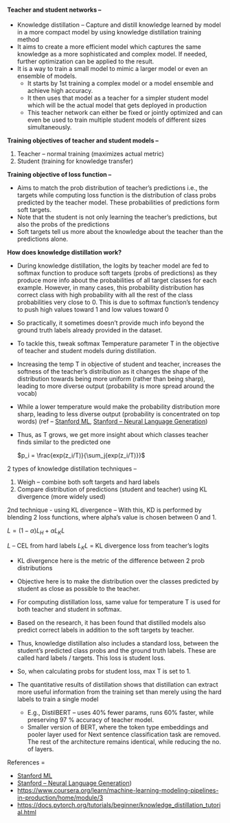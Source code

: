 

#### Teacher and student networks –
* Knowledge distillation – Capture and distill knowledge learned by model in a more compact model by using knowledge distillation training method
* It aims to create a more efficient model which captures the same knowledge as a more sophisticated and complex model. If needed, further optimization can be applied to the result.
* It is a way to train a small model to mimic a larger model or even an ensemble of models.
    * It starts by 1st training a complex model or a model ensemble and achieve high accuracy.
    * It then uses that model as a teacher for a simpler student model which will be the actual model that gets deployed in production
    * This teacher network can either be fixed or jointly optimized and can even be used to train multiple student models of different sizes simultaneously.

**Training objectives of teacher and student models –**
1.	Teacher – normal training (maximizes actual metric)
2.	Student (training for knowledge transfer)
   
**Training objective of loss function –**
* Aims to match the prob distribution of teacher’s predictions i.e., the targets while computing loss function is the distribution of class probs predicted by the teacher model. These probabilities of predictions form soft targets.
* Note that the student is not only learning the teacher’s predictions, but also the probs of the predictions
* Soft targets tell us more about the knowledge about the teacher than the predictions alone.

**How does knowledge distillation work?**
* During knowledge distillation, the logits by teacher model are fed to softmax function to produce soft targets (probs of predictions) as they produce more info about the probabilities of all target classes for each example. However, in many cases, this probability distribution has correct class with high probability with all the rest of the class probabilities very close to 0. This is due to softmax function’s tendency to push high values toward 1 and low values toward 0
* So practically, it sometimes doesn’t provide much info beyond the ground truth labels already provided in the dataset.
* To tackle this, tweak softmax Temperature parameter T in the objective of teacher and student models during distillation.
* Increasing the temp T in objective of student and teacher, increases the softness of the teacher’s distribution as it changes the shape of the distribution towards being more uniform (rather than being sharp), leading to more diverse output (probability is more spread around the vocab)
* While a lower temperature would make the probability distribution more sharp, leading to less diverse output (probability is concentrated on top words) (ref – [Stanford ML](https://cs229.stanford.edu/main_notes.pdf),
  [Stanford – Neural Language Generation](https://web.stanford.edu/class/archive/cs/cs224n/cs224n.1234/slides/cs224n-2023-lecture10-nlg.pdf))
* Thus, as T grows, we get more insight about which classes teacher finds similar to the predicted one

  $p_i = \frac{exp(z_i/T)}{\sum_j{exp(z_i/T)}}$

2 types of knowledge distillation techniques –
1.	Weigh – combine both soft targets and hard labels
2.	Compare distribution of predictions (student and teacher) using KL divergence (more widely used)

2nd technique - using KL divergence –
With this, KD is performed by blending 2 loss functions, where alpha’s value is chosen between 0 and 1.

$L = (1- \alpha) L_H + \alpha L_KL$

$L$ – CEL from hard labels
$L_KL$ = KL divergence loss from teacher’s logits

* KL divergence here is the metric of the difference between 2 prob distributions
* Objective here is to make the distribution over the classes predicted by student as close as possible to the teacher.

* For computing distillation loss, same value for temperature T is used for both teacher and student in softmax.
* Based on the research, it has been found that distilled models also predict correct labels in addition to the soft targets by teacher.
* Thus, knowledge distillation also includes a standard loss, between the student’s predicted class probs and the ground truth labels. These are called hard labels / targets. This loss is student loss.
* So, when calculating probs for student loss, max T is set to 1.

* The quantitative results of distillation shows that distillation can extract more useful information from the training set than merely using the hard labels to train a single model

    * E.g., DistilBERT – uses 40% fewer params, runs 60% faster, while preserving 97 % accuracy of teacher model.
    * Smaller version of BERT, where the token type embeddings and pooler layer used for Next sentence classification task are removed. The rest of the architecture remains identical, while reducing the no. of layers.



References =
* [Stanford ML](https://cs229.stanford.edu/main_notes.pdf)
* [Stanford – Neural Language Generation](https://web.stanford.edu/class/archive/cs/cs224n/cs224n.1234/slides/cs224n-2023-lecture10-nlg.pdf))
* https://www.coursera.org/learn/machine-learning-modeling-pipelines-in-production/home/module/3
* https://docs.pytorch.org/tutorials/beginner/knowledge_distillation_tutorial.html







